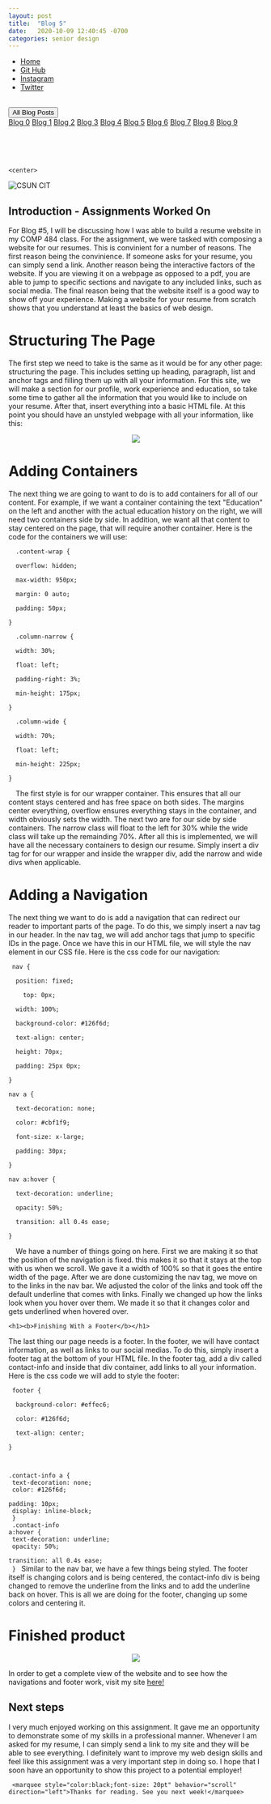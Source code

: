 ```yaml
---
layout: post
title:  "Blog 5"
date:   2020-10-09 12:40:45 -0700
categories: senior design
---
```


<html>



<style>
{% include custom.css %}
</style>

  <title>Blog 5</title>
<body>
<ul class="navbar">
 
  <li class="navbar"><a class="home" href="http://dec98524.github.io/">Home</a></li>
  <li class="navbar"><a href="https://github.com/dec98524/dec98524.github.io">Git Hub</a></li>
  <li class="navbar"><a href="https://www.instagram.com/im.davidcastaneda/">Instagram</a></li>
  <li class="navbar"><a href="https://twitter.com/refilldranks">Twitter</a></li>

</ul>
<br>
<div class="dropdown">
  <button class="dropbtn">All Blog Posts</button>
  <div class="dropdown-content">
    <a href="https://dec98524.github.io/senior/design/2020/08/27/blog-0.html">Blog 0</a>
    <a href="https://dec98524.github.io/senior/design/2020/09/08/blog1.html">Blog 1</a>
    <a href="https://dec98524.github.io/senior/design/2020/09/18/blog2.html">Blog 2</a>
    <a href="https://dec98524.github.io/senior/design/2020/09/25/blog3.html">Blog 3</a>
    <a href="https://dec98524.github.io/senior/design/2020/10/02/blog4.html">Blog 4</a>
    <a href="https://dec98524.github.io/senior/design/2020/10/09/blog5.html">Blog 5</a>
          <a href="https://dec98524.github.io/senior/design/2020/10/16/blog6.html">Blog 6</a>
   <a href="https://dec98524.github.io/senior/design/2020/10/23/blog7.html">Blog 7</a>
                        <a href="https://dec98524.github.io/senior/design/2020/10/30/blog8.html">Blog 8</a>
            <a href="https://dec98524.github.io/senior/design/2020/11/6/blog9.html">Blog 9</a>




  </div>
</div><br>
<br>
<marquee style="color:black;font-size: 20pt" behavior="scroll" direction="left"><i>Welcome to my blog site!</i></marquee>

    <center>
<img src="https://www.csun.edu/ua/2017logos/Seal-CSUN-Horizontal-186.png" alt="CSUN CIT" align="middle">
</center>

<h2>Introduction - Assignments Worked On</h2>

<p>For Blog #5, I will be discussing how I was able to build a resume website in my COMP 484 class. For the assignment, we were tasked with composing a website for our resumes. This is convinient for a number of reasons. The first reason being the convinience. If someone asks for your resume, you can simply send a link. Another reason being the interactive factors of the website. If you are viewing it on a webpage as opposed to a pdf, you are able to jump to specific sections and navigate to any included links, such as social media. The final reason being that the website itself is a good way to show off your experience. Making a website for your resume from scratch shows that you understand at least the basics of web design.  


      

</p>


 <h1>Structuring The Page</h1>  
<!-- <embed type="text/html" src="https://david-resume.glitch.me/" width="500" height="200"> -->
<p>The first step we need to take is the same as it would be for any other page: structuring the page. This includes setting up heading, paragraph, list and anchor tags and filling them up with all your information. For this site, we will make a section for our profile, work experience and education, so take some time to gather all the information that you would like to include on your resume. After that, insert everything into a basic HTML file. At this point you should have an unstyled webpage with all your information, like this:</p>
   <center>
      <img src="https://i.imgur.com/5TAQbFb.png" align="middle">
</center>
   <h1>Adding Containers</h1>  
<p> The next thing we are going to want to do is to add containers for all of our content. For example, if we want a container containing the text &quot;Education&quot; on the left and another with the actual education history on the right, we will need two containers side by side. In addition, we want all that content to stay centered on the page, that will require another container. Here is the code for the containers we will use:
  <br>
  <code>
  .content-wrap {<br>
  overflow: hidden;<br>
  max-width: 950px;<br>
  margin: 0 auto;<br>
  padding: 50px;<br>
}<br>
  .column-narrow {<br>
  width: 30%;<br>
  float: left;<br>
  padding-right: 3%;<br>
  min-height: 175px;<br>
}<br>
  .column-wide {<br>
  width: 70%;<br>
  float: left;<br>
  min-height: 225px;<br>
}<br>
  </code>
  The first style is for our wrapper container. This ensures that all our content stays centered and has free space on both sides. The margins center everything, overflow ensures everything stays in the container, and width obviously sets the width. The next two are for our side by side containers. The narrow class will float to the left for 30% while the wide class will take up the remainding 70%. After all this is implemented, we will have all the necessary containers to design our resume.  Simply insert a div tag for for our wrapper and inside the wrapper div, add the narrow and wide divs when applicable. 
  </p>
  <h1><b>Adding a Navigation</b></h1>
  <p>
    The next thing we want to do is add a navigation that can redirect our reader to important parts of the page. To do this, we simply insert a nav tag in our header. In the nav tag, we will add anchor tags that jump to specific IDs in the page. Once we have this in our HTML file, we will style the nav element in our CSS file. Here is the css code for our navigation:
        <br>
  <code>
 nav {<br>
  position: fixed;<br>
    top: 0px;<br>
  width: 100%;<br>
  background-color: #126f6d;<br>
  text-align: center;<br>
  height: 70px;<br>
  padding: 25px 0px; <br>
}<br>
nav a {<br>
  text-decoration: none;<br>
  color: #cbf1f9;<br>
  font-size: x-large;<br>
  padding: 30px;<br>
}<br>
nav a:hover {<br>
  text-decoration: underline;<br>
  opacity: 50%;<br>
  transition: all 0.4s ease;<br>
}<br>
  </code>
 We have a number of things going on here. First we are making it so that the position of the navigation is fixed. this makes it so that it stays at the top with us when we scroll. We gave it a width of 100% so that it goes the entire width of the page. After we are done customizing the nav tag, we move on to the links in the nav bar. We adjusted the color of the links and took off the default underline that comes with links. Finally we changed up how the links look when you hover over them. We made it so that it changes color and gets underlined when hovered over.  
    </p>
    
    <h1><b>Finishing With a Footer</b></h1>
  <p>
   The last thing our page needs is a footer. In the footer, we will have contact information, as well as links to our social medias. To do this, simply insert a footer tag at the bottom of your HTML file. In the footer tag, add a div called contact-info and inside that div container, add links to all your information. Here is the css code we will add to style the footer:
        <br>
  <code>
 footer {<br>
  background-color: #effec6;<br>
  color: #126f6d;<br>
  text-align: center;<br>
}<br>

.contact-info a {<br>
  text-decoration: none;<br>
  color: #126f6d;<br>
  padding: 10px;<br>
  display: inline-block;<br>
}<br>
.contact-info a:hover {<br>
  text-decoration: underline;<br>
  opacity: 50%;<br>
  transition: all 0.4s ease;<br>
}
  </code>
Similar to the nav bar, we have a few things being styled. The footer itself is changing colors and is being centered, the contact-info div is being changed to remove the underline from the links and to add the underline back on hover. This is all we are doing for the footer, changing up some colors and centering it.
    </p>

  
   <h1>Finished product</h1>  
  
 <center>
      <img src="https://i.imgur.com/OO5yxY6.png" align="middle">
</center>
<p>In order to get a complete view of the website and to see how the navigations and footer work, visit my site <a href="https://davidwebsite2.glitch.me">here!</a></p>
   
<h2>Next steps</h2>
<p>I very much enjoyed working on this assignment. It gave me an opportunity to demonstrate some of my skills in a professional manner. Whenever I am asked for my resume, I can simply send a link to my site and they will be able to see everything. I definitely want to improve my web design skills and feel like this assignment was a very important step in doing so. I hope that I soon have an opportunity to show this project to a potential employer!</p>
 
 
     <marquee style="color:black;font-size: 20pt" behavior="scroll" direction="left">Thanks for reading. See you next week!</marquee>
</body>
</html>


